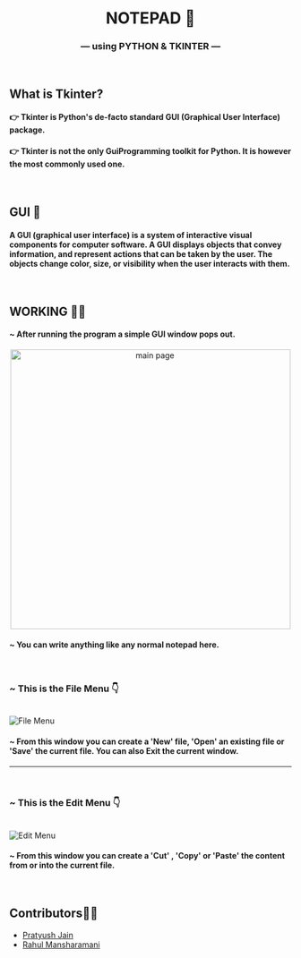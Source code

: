 <h1 align="center">NOTEPAD 📓</h1>

<h3 align="center"> &mdash; using PYTHON & TKINTER &mdash;</h3>

&nbsp;
## What is Tkinter?

#### 👉 Tkinter is Python's de-facto standard GUI (Graphical User Interface) package.
#### 👉 Tkinter is not the only GuiProgramming toolkit for Python. It is however the most commonly used one.

&nbsp;
## GUI 🧩

#### A GUI (graphical user interface) is a system of interactive visual components for computer software. A GUI displays objects that convey information, and represent actions that can be taken by the user. The objects change color, size, or visibility when the user interacts with them.

&nbsp;
## WORKING 👷‍♂️

#### ~ After running the program a simple GUI window pops out.

<p align="center">
<img src="https://github.com/pratyushjain122/notepad-python/blob/master/Extra/Main.png" alt="main page" width=500px >
</p>

#### ~ You can write anything like any normal notepad here.

&nbsp;
### ~ This is the File Menu 👇
<br>
<img src="https://github.com/pratyushjain122/notepad-python/blob/master/Extra/File%20Menu.png" alt="File Menu">

#### ~ From this window you can create a 'New' file, 'Open' an existing file or 'Save' the current file. You can also Exit the current window.
<hr>

&nbsp;

### ~ This is the Edit Menu 👇
<br>
<img src="https://github.com/pratyushjain122/notepad-python/blob/master/Extra/Edit%20Menu.png" alt="Edit Menu">

#### ~ From this window you can create a 'Cut' , 'Copy' or 'Paste' the content from or into the current file.

&nbsp;

## Contributors👨‍💻

<ul>
<li><a href="https://github.com/pratyushjain122">Pratyush Jain</a></li>
<li><a href="https://github.com/mansharamani-rahul">Rahul Mansharamani</a></li>
</ul>